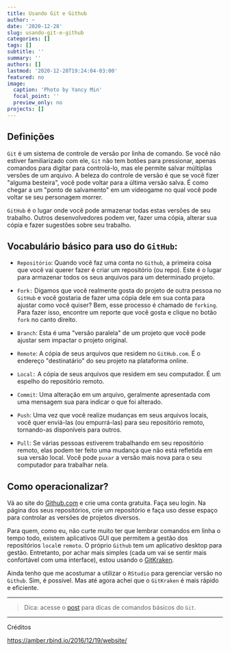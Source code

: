 ```yaml
---
title: Usando Git e Github
author: ~
date: '2020-12-28'
slug: usando-git-e-github
categories: []
tags: []
subtitle: ''
summary: ''
authors: []
lastmod: '2020-12-28T19:24:04-03:00'
featured: no
image:
  caption: 'Photo by Yancy Min'
  focal_point: ''
  preview_only: no
projects: []
---
```


## Definições

`Git` é um sistema de controle de versão por linha de comando. Se você não estiver familiarizado com ele, `Git` não tem botões para pressionar, apenas comandos para digitar para controlá-lo, mas ele permite salvar múltiplas versões de um arquivo. A beleza do controle de versão é que se você fizer "alguma besteira", você pode voltar para a última versão salva. É como chegar a um "ponto de salvamento" em um videogame no qual você pode voltar se seu personagem morrer.

`GitHub` é o lugar onde você pode armazenar todas estas versões de seu trabalho. Outros desenvolvedores podem ver, fazer uma cópia, alterar sua cópia e fazer sugestões sobre seu trabalho.

## Vocabulário básico para uso do `GitHub`:

- `Repositório`: Quando você faz uma conta no `Github`, a primeira coisa que você vai querer fazer é criar um repositório (ou repo). Este é o lugar para armazenar todos os seus arquivos para um determinado projeto.

- `Fork:` Digamos que você realmente gosta do projeto de outra pessoa no `GitHub` e você gostaria de fazer uma cópia dele em sua conta para ajustar como você quiser? Bem, esse processo é chamado de `forking`. Para fazer isso, encontre um reporte que você gosta e clique no botão `fork` no canto direito.

- `Branch`: Esta é uma "versão paralela" de um projeto que você pode ajustar sem impactar o projeto original.

- `Remote`: A cópia de seus arquivos que residem no `GitHub.com`. É o endereço "destinatário" do seu projeto na plataforma online.

- `Local:` A cópia de seus arquivos que residem em seu computador. É um espelho do repositório remoto.

- `Commit`: Uma alteração em um arquivo, geralmente apresentada com uma mensagem sua para indicar o que foi alterado.

- `Push`: Uma vez que você realize mudanças em seus arquivos locais, você quer enviá-las (ou empurrá-las) para seu repositório remoto, tornando-as disponíveis para outros.

- `Pull`: Se várias pessoas estiverem trabalhando em seu repositório remoto, elas podem ter feito uma mudança que não está refletida em sua versão local. Você pode `puxar` a versão mais nova para o seu computador para trabalhar nela.

## Como operacionalizar?

Vá ao site do [Github.com](Github.com) e crie uma conta gratuita. Faça seu login. 
Na página dos seus repositórios, crie um repositório e faça uso desse espaço para controlar as versões de projetos diversos. 

Para quem, como eu, não curte muito ter que lembrar comandos em linha o tempo todo, existem aplicativos GUI que permitem a gestão dos repositórios `local`e `remoto`. O próprio `Github` tem um aplicativo desktop para gestão. Entretanto, por achar mais simples (cada um vai se sentir mais confortável com uma interface), estou usando o [GitKraken](https://www.gitkraken.com/). 

Ainda tenho que me acostumar a utilizar o `RStudio` para gerenciar versão no `Github`. Sim, é possível. Mas até agora achei que o `GitKraken` é mais rápido e eficiente. 

---
> Dica: acesse o [post](https://retaoliveira.github.io/places/post/principais-comandos-do-git/) para dicas de comandos básicos do `Git`. 

---
Créditos

https://amber.rbind.io/2016/12/19/website/